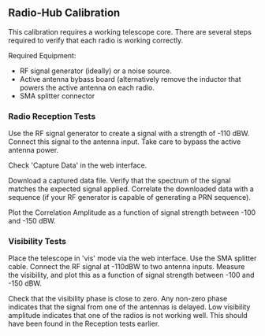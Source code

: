 ## Radio-Hub Calibration

This calibration requires a working telescope core. There are several steps required to verify that
each radio is working correctly.

Required Equipment:
- RF signal generator (ideally) or a noise source.
- Active antenna bybass board (alternatively remove the inductor that powers the active antenna on each radio.
- SMA splitter connector

### Radio Reception Tests

Use the RF signal generator to create a signal with a strength of -110 dBW. Connect this signal to the
antenna input. Take care to bypass the active antenna power.

Check 'Capture Data' in the web interface.

Download a captured data file. Verify that the spectrum of the signal matches the expected signal
applied.  Correlate the downloaded data with a sequence (if your RF generator is capable of generating
a PRN sequence).

Plot the Correlation Amplitude as a function of signal strength between -100 and -150 dBW.

### Visibility Tests 

Place the telescope in 'vis' mode via the web interface.  Use the SMA splitter cable. Connect the RF
signal at -110dBW to two antenna inputs. Measure the visibility, and plot this as a function of signal
strength between -100 and -150 dBW.

Check that the visibility phase is close to zero. Any non-zero phase indicates that the signal from
one of the antennas is delayed. Low visibility amplitude indicates that one of the radios is not
working well. This should have been found in the Reception tests earlier.
